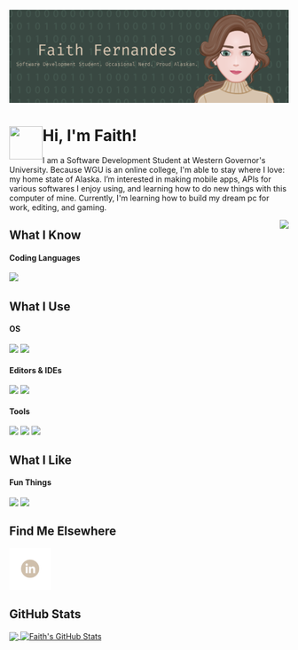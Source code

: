 <!-- Header Image - Made on Canva, Avatar Created on https://avatarmaker.com/ -->
[![Header](https://github.com/faithfernandes/faithfernandes/blob/main/githubheader.png "Header image that says 'Faith Fernandes - Software Development Student. Occasional Nerd. Proud Alaskan.")](https://www.linkedin.com/in/faithfernandes/)

<!-- INTRODUCTION -->
<!-- Waving GIF, Found on https://giphy.com/ -->
# <img src='https://media3.giphy.com/media/ZZMocqZ75tuVqvMQ9I/giphy.gif?cid=5e21488619cca5d6975362da38a9ae402c391bb049cf3fba&rid=giphy.gif&ct=s' align=left width='60' height='60'/> Hi, I'm Faith!
I am a Software Development Student at Western Governor's University. Because WGU is an online college, I'm able to stay where I love: my home state of Alaska. I’m interested in making mobile apps, APIs for various softwares I enjoy using, and learning how to do new things with this computer of mine. Currently, I'm learning how to build my dream pc for work, editing, and gaming.

<!-- ## What I've Done  -- Will add when I have some projects to show off! -->
<!-- Dog Typing on Laptop GIF, Found on https://giphy.com/ -->
<img src='https://media0.giphy.com/media/ghH2IM8IvG9Hh6No0r/giphy.gif?cid=5e21488619cca5d6975362da38a9ae402c391bb049cf3fba&rid=giphy.gif&ct=s' align='right'>

## What I Know
#### Coding Languages
![](https://img.shields.io/badge/Code-Java-informational??style=for-the-badge&logo=java&logoColor=white&color=cfbfab&labelColor=44574f)
</br>

## What I Use
#### OS
![](https://img.shields.io/badge/OS-Windows-informational??style=for-the-badge&logo=windows&logoColor=white&color=cfbfab&labelColor=44574f)
![](https://img.shields.io/badge/OS-Mac-informational??style=for-the-badge&logo=macos&logoColor=white&color=cfbfab&labelColor=44574f)
</br>
#### Editors & IDEs
![](https://img.shields.io/badge/IDE-Visual_Studio-informational??style=for-the-badge&logo=visual-studio&logoColor=white&color=cfbfab&labelColor=44574f)
![](https://img.shields.io/badge/Editor-Visual_Studio_Code-informational??style=for-the-badge&logo=visual-studio-code&logoColor=white&color=cfbfab&labelColor=44574f)
</br>
#### Tools
![](https://img.shields.io/badge/Tool-PostgreSQL-informational??style=for-the-badge&logo=PostgreSQL&logoColor=white&color=cfbfab&labelColor=44574f)
![](https://img.shields.io/badge/Tool-Git-informational??style=for-the-badge&logo=git&logoColor=white&color=cfbfab&labelColor=44574f)
![](https://img.shields.io/badge/Tool-GitHub-informational??style=for-the-badge&logo=github&logoColor=white&color=cfbfab&labelColor=44574f)
</br>
## What I Like
#### Fun Things
![](https://img.shields.io/badge/Software-Discord-informational??style=for-the-badge&logo=discord&logoColor=white&color=cfbfab&labelColor=44574f)
![](https://img.shields.io/badge/Software-Notion-informational??style=for-the-badge&logo=notion&logoColor=white&color=cfbfab&labelColor=44574f)
## Find Me Elsewhere
<!-- LinkIn -->
[<img src='social icons/linkedin.png' width='75'>](https://www.linkedin.com/in/faithfernandes/)
<!-- Might add if I end up making a personal website [<img src='social icons/wordpress.png' width='75'>](https://faithfernandes.wordpress.com) -->


## GitHub Stats
<!-- Most Used Languages -->
<a href="https://github.com/faithfernandes/faithfernandes">
  <img align="center" src="https://github-readme-stats.vercel.app/api/top-langs/?username=faithfernandes&tex&title_color=ffffff&text_color=c9cacc&icon_color=cfbfab&bg_color=44574f&layout=compact" />
</a>
<!-- GitHub Stats -->
<a href="https://github.com/faithfernandes/faithfernandes">
  <img align="center" src="https://github-readme-stats.vercel.app/api?username=faithfernandes&show_icons=true&line_height=27&count_private=true&title_color=ffffff&text_color=c9cacc&icon_color=cfbfab&bg_color=44574f" alt="Faith's GitHub Stats" />
</a>

<!-- Resources
Avatar: https://avatarmaker.com/
GIFs: https://giphy.com/
Shields: https://shields.io/category/build
Icons: https://simpleicons.org/
Inspiration: https://github.com/MartinHeinz/MartinHeinz/blob/master/README.md
